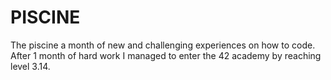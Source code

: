 # PISCINE

The piscine a month of new and challenging experiences on how to code.  
After 1 month of hard work I managed to enter the 42 academy by reaching level 3.14.
